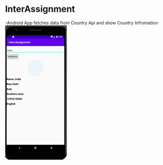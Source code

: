 # InterAssignment
-Android App fetches data from Country Api and show Country Infromation
<img src="Screenshot%20(225).png" width="200">
